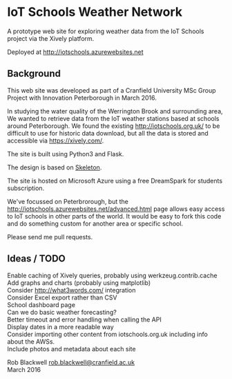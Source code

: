 # IoT Schools Weather Network

A prototype web site for exploring weather data from the IoT Schools
project via the Xively platform.

Deployed at http://iotschools.azurewebsites.net

## Background

This web site was developed as part of a Cranfield University MSc
Group Project with Innovation Peterborough in March 2016.

In studying the water quality of the Werrington Brook and surrounding
area, We wanted to retrieve data from the IoT weather stations based
at schools around Peterborough. We found the existing
http://iotschools.org.uk/ to be difficult to use for historic data
download, but all the data is stored and accessible via
https://xively.com/.

The site is built using Python3 and Flask.

The design is based on [Skeleton](http://getskeleton.com/).

The site is hosted on Microsoft Azure using a free DreamSpark for
students subscription.

We've focussed on Peterbrorough, but the
http://iotschools.azurewebsites.net/advanced.html page allows easy
access to IoT schools in other parts of the world. It would be easy to
fork this code and do something custom for another area or specific
school.

Please send me pull requests.

## Ideas / TODO

Enable caching of Xively queries, probably using werkzeug.contrib.cache    
Add graphs and charts (probably using matplotlib)    
Consider http://what3words.com/ integration    
Consider Excel export rather than CSV    
School dashboard page    
Can we do basic weather forecasting?    
Better timeout and error handling when calling the API    
Display dates in a more readable way    
Consider importing other content from iotschools.org.uk including info about the AWSs.    
Include photos and metadata about each site    

Rob Blackwell <rob.blackwell@cranfield.ac.uk>    
March 2016
